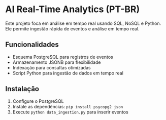# AI Real-Time Analytics (PT-BR)
Este projeto foca em análise em tempo real usando SQL, NoSQL e Python.
Ele permite ingestão rápida de eventos e análise em tempo real.

## Funcionalidades
- Esquema PostgreSQL para registros de eventos
- Armazenamento JSONB para flexibilidade
- Indexação para consultas otimizadas
- Script Python para ingestão de dados em tempo real

## Instalação
1. Configure o PostgreSQL
2. Instale as dependências: `pip install psycopg2 json`
3. Execute `python data_ingestion.py` para inserir eventos

